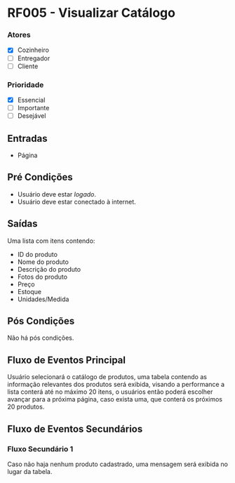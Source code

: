 # RF005 - Visualizar Catálogo

### Atores

* [x] Cozinheiro
* [ ] Entregador
* [ ] Cliente

### Prioridade

* [x] Essencial
* [ ] Importante
* [ ] Desejável

## Entradas

* Página

## Pré Condições

* Usuário deve estar _logado_.
* Usuário deve estar conectado à internet.

## Saídas

Uma lista com itens contendo:

* ID do produto
* Nome do produto
* Descrição do produto
* Fotos do produto
* Preço
* Estoque
* Unidades/Medida

## Pós Condições

Não há pós condições.

## Fluxo de Eventos Principal

Usuário selecionará o catálogo de produtos, uma tabela contendo as informação relevantes dos produtos será exibida, visando a performance a lista conterá até no máximo 20 itens, o usuários então poderá escolher avançar para a próxima página, caso exista uma, que conterá os próximos 20 produtos.

## Fluxo de Eventos Secundários

### Fluxo Secundário 1

Caso não haja nenhum produto cadastrado, uma mensagem será exibida no lugar da tabela.&#x20;
